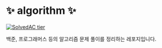 # ✨ algorithm ✨

[![SolvedAC tier](http://mazassumnida.wtf/api/v2/generate_badge?boj=beewt)](https://solved.ac/beewt) 

백준, 프로그래머스 등의 알고리즘 문제 풀이를 정리하는 레포지입니다.
